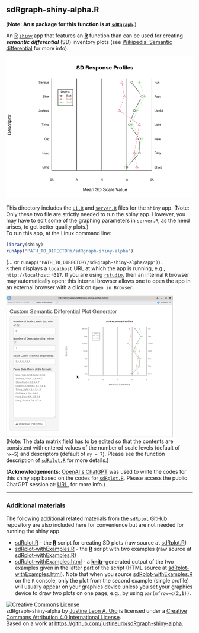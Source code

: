 ## sdRgraph-shiny-alpha.R
(**Note: An `R` package for this function is at [`sdRgraph`](https://github.com/justineuro/sdRgraph).**)  

An [**R**](https://cran.r-project.org/) [`shiny`](https://shiny.posit.co/) app that features an [**R**](https://cran.r-project.org/) function than can be used for creating ***semantic differential*** (SD) inventory plots (see [Wikipedia: Semantic differential](https://en.wikipedia.org/wiki/Semantic_differential) for more info).  

![](./images/sdRplot1.png)


This directory includes the [`ui.R`](./ui.R)  and [`server.R`](./server.R) files for the `shiny` app. (Note: Only these two file are strictly needed to run the shiny app.  However, you may have to edit some of the graphing parameters in `server.R`, as the need arises, to get better quality plots.)  
To run this app, at the Linux command line:

```R
library(shiny)
runApp("PATH_TO_DIRECTORY/sdRgraph-shiny-alpha")
```

(... or `runApp("PATH_TO_DIRECTORY/sdRgraph-shiny-alpha/app")`).   
`R` then displays a `localhost` URL at which the app is running, e.g., `http://localhost:4317`.  If you are using [`rstudio`](https://posit.co/downloads/), then an internal `R` browser may automatically open;  this internal browser allows one to open the app in an external browser with a click on `Open in Browser`.  

![](./images/sdRgraph-shiny-alpha.png)  
(Note: The data matrix field has to be edited so that the contents are consistent with entered values of the number of scale levels (default of `nx=5`) and descriptors (default of `ny = 7`).  Please see the function description of [`sdRplot.R`](./sdRplot.R) for more details.)

(**Acknowledgements:** [OpenAI's ChatGPT](https://chatgpt.com/) was used to write the codes for this shiny app based on the codes for [`sdRplot.R`](./sdRplot).  Please access the public ChatGPT session at: [URL](https://chatgpt.com/share/68662781-1afc-8002-b2a4-797d0450d084), for more info.)


---
### Additional materials
The following additional related materials from the [`sdRplot`](https://github.com/justineuro/sdRplot) GitHub repository are also included here for convenience but are not needed for running the shiny app.

* [sdRplot.R](./sdRplot.R) - the [**R**](https://cran.r-project.org/) script for creating SD plots (raw source at [sdRplot.R](https://raw.githubusercontent.com/justineuro/sdRplot/master/sdRplot.R))
* [sdRplot-withExamples.R](./sdRplot-withExamples.R) - the [**R**](https://cran.r-project.org/) script with two examples (raw source at [sdRplot-withExamples.R](https://raw.githubusercontent.com/justineuro/sdRplot/master/sdRplot-withExamples.R))
* [sdRplot-withExamples.html](http://justineuro.github.io/sdRplot/sdRplot-withExamples.html) - a [**knitr**](http://yihui.name/knitr/)-generated output of the two examples given in the latter part of the script (HTML source at [sdRplot-withExamples.html](./sdRplot-withExamples.html)).  Note that when you source [sdRplot-withExamples.R](./sdRplot-withExamples.R) on the `R` console, only the plot from the second example (single profile) will usually appear on your graphics device unless you set your graphics device to draw two plots on one page, e.g., by using `par(mfrow=c(2,1))`.
  
  
<a rel="license" href="http://creativecommons.org/licenses/by/4.0/"><img alt="Creative Commons License" style="border-width:0" src="https://i.creativecommons.org/l/by/4.0/80x15.png" /></a><br /><span xmlns:dct="http://purl.org/dc/terms/" property="dct:title">sdRgraph-shiny-alpha</span> by <a xmlns:cc="http://creativecommons.org/ns#" href="https://github.com/justineuro/" property="cc:attributionName" rel="cc:attributionURL">Justine Leon A. Uro</a> is licensed under a <a rel="license" href="http://creativecommons.org/licenses/by/4.0/">Creative Commons Attribution 4.0 International License</a>.<br />Based on a work at <a xmlns:dct="http://purl.org/dc/terms/" href="https://github.com/justineuro/sdRgraph-shiny-alpha" rel="dct:source">https://github.com/justineuro/sdRgraph-shiny-alpha</a>.